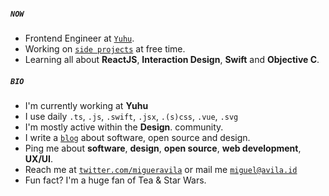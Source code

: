 ##### `NOW`

- Frontend Engineer at [`Yuhu`](https://yuhu.mx).
- Working on [`side projects`](https://avila.id/#projects) at free time.
- Learning all about **ReactJS**, **Interaction Design**, **Swift** and **Objective C**.

##### `BIO`

- I'm currently working at **Yuhu**
- I use daily `.ts`, `.js`, `.swift`, `.jsx`, `.(s)css`, `.vue`, `.svg`
- I'm mostly active within the **Design**. community.
- I write a [`blog`](https://medium.com/@migueravila) about software, open source and design.
- Ping me about **software**, **design**, **open source**, **web development**, **UX/UI**.
- Reach me at [`twitter.com/migueravila`](https://twitter.com/migueravila) or mail me [`miguel@avila.id`](mailto:miguel@avila.id)
- Fun fact? I'm a huge fan of Tea & Star Wars.
